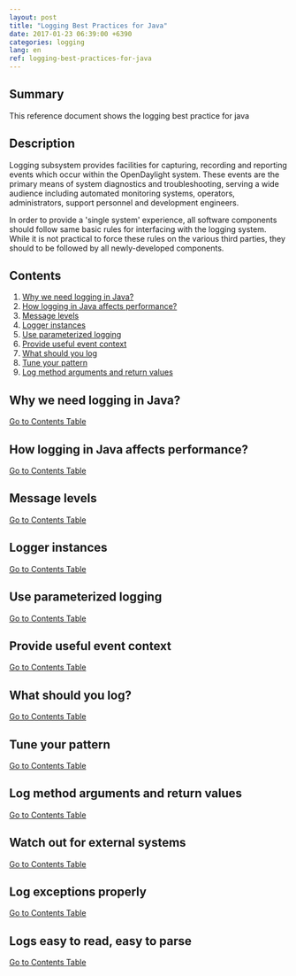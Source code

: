 ```yaml
---
layout: post
title: "Logging Best Practices for Java"
date: 2017-01-23 06:39:00 +6390
categories: logging
lang: en
ref: logging-best-practices-for-java
---
```


## **Summary**
This reference document shows the logging best practice for java

## **Description**
Logging subsystem provides facilities for capturing, recording and reporting events which occur within the OpenDaylight system. These events are the primary means of system diagnostics and troubleshooting, serving a wide audience including automated monitoring systems, operators, administrators, support personnel and development engineers.

In order to provide a 'single system' experience, all software components should follow same basic rules for interfacing with the logging system. While it is not practical to force these rules on the various third parties, they should to be followed by all newly-developed components.

## **Contents**
1. [Why we need logging in Java?](#markdown-header-why-we-need-logging-in-java)
1. [How logging in Java affects performance?](#markdown-header-how-logging-in-java-affects-performance)
1. [Message levels](#markdown-header-message-levels)
1. [Logger instances](#markdown-header-logger-instances)
1. [Use parameterized logging](#markdown-header-use-parameterized-logging)
1. [Provide useful event context](#markdown-header-provide-useful-event-context)
1. [What should you log](#markdown-header-what-should-you-log)
1. [Tune your pattern](#markdown-header-tune-your-pattern)
1. [Log method arguments and return values](#log-method-arguments-and-return-values)

## **Why we need logging in Java?**
[Go to Contents Table](#contents)

## **How logging in Java affects performance?**
[Go to Contents Table](#contents)

## **Message levels**
[Go to Contents Table](#contents)

## **Logger instances**
[Go to Contents Table](#contents)

## **Use parameterized logging**
[Go to Contents Table](#contents)

## **Provide useful event context**
[Go to Contents Table](#contents)

## **What should you log?**
[Go to Contents Table](#contents)

## **Tune your pattern**
[Go to Contents Table](#contents)

## **Log method arguments and return values**
[Go to Contents Table](#contents)

## **Watch out for external systems**
[Go to Contents Table](#contents)

## **Log exceptions properly**
[Go to Contents Table](#contents)

## **Logs easy to read, easy to parse**
[Go to Contents Table](#contents)

